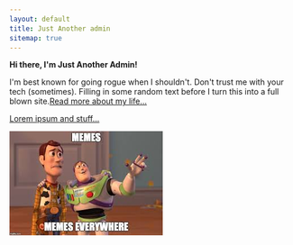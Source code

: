 ```yaml
---
layout: default
title: Just Another admin
sitemap: true
---
```


**Hi there, I'm Just Another Admin!**

I'm best known for going rogue when I shouldn't. Don't trust me with your tech (sometimes). Filling in some random text before I turn this into a full blown site.<a href="/JustAnotherAdmin/about">Read more about my life...

Lorem ipsum and stuff...


![alt text](https://raw.githubusercontent.com/soccershoe/JustAnotherAdmin/master/images/memeseverywhere.jpg)

